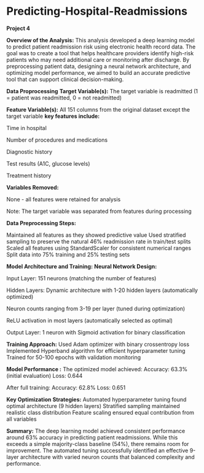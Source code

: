 # Predicting-Hospital-Readmissions
**Project 4**
 

**Overview of the Analysis:**
This analysis developed a deep learning model to predict patient readmission risk using electronic health record data. The goal was to create a tool that helps healthcare providers identify high-risk patients who may need additional care or monitoring after discharge. By preprocessing patient data, designing a neural network architecture, and optimizing model performance, we aimed to build an accurate predictive tool that can support clinical decision-making. 

 


**Data Proprocessing**
**Target Variable(s):** The target variable is readmitted (1 = patient was readmitted, 0 = not readmitted) 

**Feature Variable(s):** All 151 columns from the original dataset except the target variable 
**key features include:**

Time in hospital 

Number of procedures and medications

Diagnostic history 

Test results (A1C, glucose levels) 

Treatment history 

**Variables Removed:**

None - all features were retained for analysis 

Note: The target variable was separated from features during processing 

 
**Data Preprocessing Steps:**


Maintained all features as they showed predictive value 
Used stratified sampling to preserve the natural 46% readmission rate in train/test splits 
Scaled all features using StandardScaler for consistent numerical ranges 
Split data into 75% training and 25% testing sets 

**Model Architecture and Training:**
**Neural Network Design:**

Input Layer: 151 neurons (matching the number of features) 

Hidden Layers: Dynamic architecture with 1-20 hidden layers (automatically optimized) 

Neuron counts ranging from 3-19 per layer (tuned during optimization) 

ReLU activation in most layers (automatically selected as optimal) 

Output Layer: 1 neuron with Sigmoid activation for binary classification 


**Training Approach:**
Used Adam optimizer with binary crossentropy loss 
Implemented Hyperband algorithm for efficient hyperparameter tuning 
Trained for 50-100 epochs with validation monitoring 


**Model Performance :**
The optimized model achieved: 
Accuracy: 63.3% (initial evaluation) 
Loss: 0.644 

After full training: 
Accuracy: 62.8% 
Loss: 0.651 


**Key Optimization Strategies:**
Automated hyperparameter tuning found optimal architecture (9 hidden layers) 
Stratified sampling maintained realistic class distribution 
Feature scaling ensured equal contribution from all variables 

**Summary:**
The deep learning model achieved consistent performance around 63% accuracy in predicting patient readmissions. While this exceeds a simple majority-class baseline (54%), there remains room for improvement. The automated tuning successfully identified an effective 9-layer architecture with varied neuron counts that balanced complexity and performance. 

 
